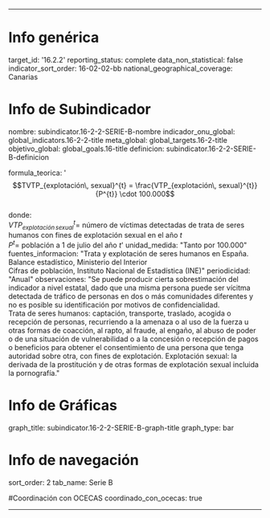 ---

# Info genérica
target_id: '16.2.2'
reporting_status: complete
data_non_statistical: false
indicator_sort_order: 16-02-02-bb
national_geographical_coverage: Canarias

# Info de Subindicador
nombre: subindicator.16-2-2-SERIE-B-nombre
indicador_onu_global: global_indicators.16-2-2-title
meta_global: global_targets.16-2-title
objetivo_global: global_goals.16-title
definicion: subindicator.16-2-2-SERIE-B-definicion

formula_teorica: '$$TVTP_{explotación\, sexual}^{t} = \frac{VTP_{explotación\, sexual}^{t}}{P^{t}} \cdot 100.000$$ <br>
donde: <br>
$VTP_{explotación\, sexual}^{t} =$ número de víctimas detectadas de trata de seres humanos con fines de explotación sexual en el año $t$ <br>
$P^{t} =$ población a 1 de julio del año $t$'
unidad_medida: "Tanto por 100.000"
fuentes_informacion: "Trata y explotación de seres humanos en España. Balance estadístico, Ministerio del Interior<br>
Cifras de población, Instituto Nacional de Estadística (INE)"
periodicidad: "Anual"
observaciones: "Se puede producir cierta sobrestimación del indicador a nivel estatal, dado que una misma persona puede ser vícitma detectada de tráfico de personas en dos o más comunidades diferentes y no es posible su identificación por motivos de confidencialidad.<br>
Trata de seres humanos: captación, transporte, traslado, acogida o recepción de personas, recurriendo a la amenaza o al uso de la fuerza u otras formas de coacción, al rapto, al fraude, al engaño, al abuso de poder o de una situación de vulnerabilidad o a la concesión o recepción de pagos o beneficios para obtener el consentimiento de una persona que tenga autoridad sobre otra, con fines de explotación. Explotación sexual: la derivada de la prostitución y de otras formas de explotación sexual incluida la pornografía."

# Info de Gráficas
graph_title: subindicator.16-2-2-SERIE-B-graph-title
graph_type: bar

# Info de navegación
sort_order: 2
tab_name: Serie B

#Coordinación con OCECAS
coordinado_con_ocecas: true

---